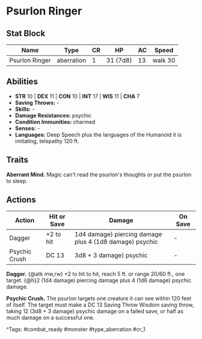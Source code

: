# Psurlon Ringer

## Stat Block

| Name | Type | CR | HP | AC | Speed |
|------|------|----|----|----|-------|
| Psurlon Ringer | aberration | 1 | 31 (7d8) | 13 | walk 30 |

## Abilities

- **STR** 10 | **DEX** 11 | **CON** 10 | **INT** 17 | **WIS** 11 | **CHA** 7
- **Saving Throws:** -  
- **Skills:** -  
- **Damage Resistances:** psychic  
- **Condition Immunities:** charmed  
- **Senses:** -  
- **Languages:** Deep Speech plus the languages of the Humanoid it is imitating, telepathy 120 ft.

## Traits

**Aberrant Mind.** Magic can't read the psurlon's thoughts or put the psurlon to sleep.


## Actions

| Action | Hit or Save | Damage | On Save |
|--------|--------------|--------|----------|
| Dagger | +2 to hit | 1d4 damage) piercing damage plus 4 (1d8 damage) psychic | - |
| Psychic Crush | DC 13 | 3d8 + 3 damage) psychic | - |

**Dagger.** {@atk mw,rw} +2 to hit to hit, reach 5 ft. or range 20/60 ft., one target. {@h}2 (1d4 damage) piercing damage plus 4 (1d8 damage) psychic damage.

**Psychic Crush.** The psurlon targets one creature it can see within 120 feet of itself. The target must make a DC 13 Saving Throw Wisdom saving throw, taking 12 (3d8 + 3 damage) psychic damage on a failed save, or half as much damage on a successful one.


^Tags: #combat_ready #monster #type_aberration #cr_1